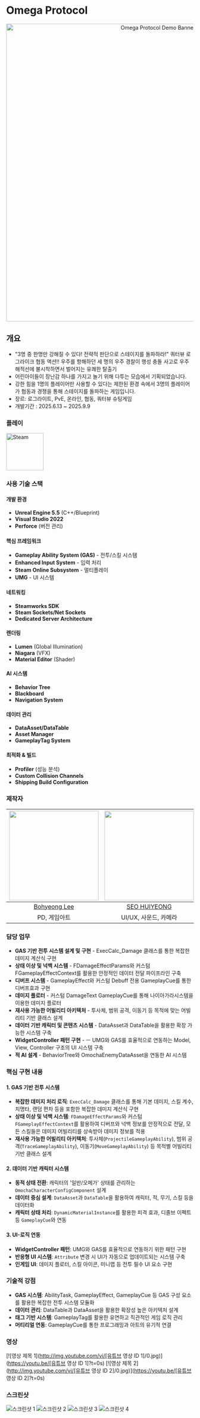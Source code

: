 # Omega Protocol

<div align="center">
  <a href="https://store.steampowered.com/app/3891070/Omega_Protocol_Demo/" target="_blank">
    <img src="https://github.com/user-attachments/assets/6de90700-834b-474f-a176-a341eb9a8068" alt="Omega Protocol Demo Banner" width="800"/>
  </a>
  

</div>

## 개요
* "3명 중 한명만 강해질 수 있다! 전략적 판단으로 스테이지를 돌파하라!" 쿼터뷰 로그라이크 협동 액션!! 우주를 항해하던 세 명의 우주 경찰이 행성 충돌 사고로 우주 해적선에 불시착하면서 벌어지는 유쾌한 탈출기
* 어린아이들이 장난감 하나를 가지고 놀기 위해 다투는 모습에서 기획되었습니다.
* 강한 힘을 1명의 플레이어만 사용할 수 있다는 제한된 환경 속에서 3명의 플레이어가 협동과 경쟁을 통해 스테이지를 돌파하는 게임입니다.
* 장르: 로그라이트, PvE, 온라인, 협동, 쿼터뷰 슈팅게임
* 개발기간 : 2025.6.13 ~ 2025.9.9

### 플레이
<a href="https://store.steampowered.com/app/3891070/Omega_Protocol_Demo/" target="_blank">
  <img src="https://upload.wikimedia.org/wikipedia/commons/thumb/8/83/Steam_icon_logo.svg/512px-Steam_icon_logo.svg.png" alt="Steam" width="100"/>
</a>

### 사용 기술 스택
#### 개발 환경
* **Unreal Engine 5.5** (C++/Blueprint)
* **Visual Studio 2022**
* **Perforce** (버전 관리)

#### 핵심 프레임워크
* **Gameplay Ability System (GAS)** - 전투/스킬 시스템
* **Enhanced Input System** - 입력 처리
* **Steam Online Subsystem** - 멀티플레이
* **UMG** - UI 시스템

#### 네트워킹
* **Steamworks SDK**
* **Steam Sockets/Net Sockets**
* **Dedicated Server Architecture**

#### 렌더링
* **Lumen** (Global Illumination)
* **Niagara** (VFX)
* **Material Editor** (Shader)

#### AI 시스템
* **Behavior Tree**
* **Blackboard**
* **Navigation System**

#### 데이터 관리
* **DataAsset/DataTable**
* **Asset Manager**
* **GameplayTag System**

#### 최적화 & 빌드
* **Profiler** (성능 분석)
* **Custom Collision Channels**
* **Shipping Build Configuration**

### 제작자
|<img src="https://github.com/leebo155.png" width=240>|<img src="https://github.com/shng6815.png" width="240">|<img src="https://github.com/kofeeel.png" width=240>|<img src="https://github.com/Baekbanjang.png" width=240>|<img src="https://github.com/chaseunggeun.png" width=240>|
|:--:|:--:|:--:|:--:|:--:|
|[Bohyeong Lee](https://github.com/leebo155)|[SEO HUIYEONG](https://github.com/shng6815)|[Hasimu](https://github.com/kofeeel)|[Baekbanjang](https://github.com/Baekbanjang)|[chaseunggeun](https://github.com/chaseunggeun)|
|PD, 게임아트|UI/UX, 사운드, 카메라|에디터, 데이터 관리|Scene, 추적 알고리즘|팀원5 역할|

### 담당 업무
* **GAS 기반 전투 시스템 설계 및 구현** - ExecCalc_Damage 클래스를 통한 복잡한 데미지 계산식 구현
* **상태 이상 및 넉백 시스템** - FDamageEffectParams와 커스텀 FGameplayEffectContext를 활용한 안정적인 데이터 전달 파이프라인 구축
* **디버프 시스템** - GameplayEffect와 커스텀 Debuff 전용 GameplayCue를 통한 디버프효과 구현
* **데미지 플로터** - 커스텀 DamageText GameplayCue를 통해 나이아가라시스템을 이용한 데미지 플로터  
* **재사용 가능한 어빌리티 아키텍처** - 투사체, 범위 공격, 이동기 등 목적에 맞는 어빌리티 기반 클래스 설계
* **데이터 기반 캐릭터 및 콘텐츠 시스템** - DataAsset과 DataTable을 활용한 확장 가능한 시스템 구축
* **WidgetController 패턴 구현** - ㅡ UMG와 GAS를 효율적으로 연동하는 Model, View, Controller 구조의 UI 시스템 구축
* **적 AI 설계** - BehaviorTree와 OmochaEnemyDataAsset을 연동한 AI 시스템

### 핵심 구현 내용

#### 1. GAS 기반 전투 시스템
* **복잡한 데미지 처리 로직**: `ExecCalc_Damage` 클래스를 통해 기본 데미지, 스킬 계수, 치명타, 랜덤 편차 등을 포함한 복잡한 데미지 계산식 구현
* **상태 이상 및 넉백 시스템**: `FDamageEffectParams`와 커스텀 `FGameplayEffectContext`를 활용하여 디버프와 넉백 정보를 안정적으로 전달, 모든 스킬들은 데미지 어빌리티를 상속받아 데미지 정보를 적용
* **재사용 가능한 어빌리티 아키텍처**: 투사체(`ProjectileGameplayAbility`), 범위 공격(`TraceGameplayAbility`), 이동기(`MoveGameplayAbility`) 등 목적별 어빌리티 기반 클래스 설계

#### 2. 데이터 기반 캐릭터 시스템
* **동적 상태 전환**: 캐릭터의 '일반/오메가' 상태를 관리하는 `OmochaCharacterConfigComponent` 설계
* **데이터 중심 설계**: `DataAsset`과 `DataTable`을 활용하여 캐릭터, 적, 무기, 스킬 등을 데이터화
* **캐릭터 상태 처리**: `DynamicMaterialInstance`를 활용한 피격 효과, 디졸브 이펙트 등 `GameplayCue`와 연동

#### 3. UI-로직 연동
* **WidgetController 패턴**: UMG와 GAS를 효율적으로 연동하기 위한 패턴 구현
* **반응형 UI 시스템**: `Attribute` 변경 시 UI가 자동으로 업데이트되는 시스템 구축
* **인게임 UI**: 데미지 플로터, 스킬 아이콘, 미니맵 등 전투 필수 UI 요소 구현

### 기술적 강점
* **GAS 시스템**: AbilityTask, GameplayEffect, GameplayCue 등 GAS 구성 요소를 활용한 복잡한 전투 시스템 모듈화
* **데이터 관리**: DataTable과 DataAsset을 활용한 확장성 높은 아키텍처 설계
* **태그 기반 시스템**: GameplayTag를 활용한 유연하고 직관적인 게임 로직 관리
* **머티리얼 연동**: GameplayCue를 통한 프로그래밍과 아트의 유기적 연결

### 영상
[![영상 제목 1](http://img.youtube.com/vi/[유튜브 영상 ID 1]/0.jpg)](https://youtu.be/[유튜브 영상 ID 1]?t=0s)
[![영상 제목 2](http://img.youtube.com/vi/[유튜브 영상 ID 2]/0.jpg)](https://youtu.be/[유튜브 영상 ID 2]?t=0s)

### 스크린샷
<img src="[스크린샷 1 URL]" alt="스크린샷 1">
<img src="[스크린샷 2 URL]" alt="스크린샷 2">
<img src="[스크린샷 3 URL]" alt="스크린샷 3">
<img src="[스크린샷 4 URL]" alt="스크린샷 4">
